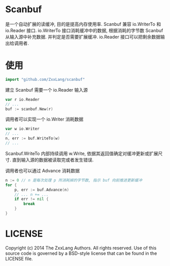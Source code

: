 Scanbuf
=======

是一个自动扩展的读缓冲, 目的是提高内存使用率.
Scanbuf 兼容 io.WriterTo 和 io.Reader 接口.
io.WriterTo 接口消耗缓冲中的数据, 根据消耗的字节数 Scanbuf 从输入源中补充数据. 并判定是否需要扩展缓冲.
io.Reader 接口可以把剩余数据输出给调用者.

使用
====

```go
import "github.com/ZxxLang/scanbuf"
```

建立 Scanbuf 需要一个 io.Reader 输入源
```go
var r io.Reader
// ...
buf := scanbuf.New(r)
```

调用者可以实现一个 io.Writer 消耗数据
```go
var w io.Writer
// ...
n, err := buf.WriteTo(w)
// ...
```

Scanbuf.WriteTo 内部持续调用 w.Write, 依据其返回值确定对缓冲更新或扩展尺寸.
直到输入源的数据被读取完或者发生错误.

调用者也可以通过 Advance 消耗数据
```go
n := 0 // n 是每次处理 p 所消耗掉的字节数, 指示 buf 向前推进更新缓冲
for {
    p, err := buf.Advance(n)
    // ... n += ...
    if err != nil {
        break
    }
}
```


LICENSE
=======
Copyright (c) 2014 The ZxxLang Authors. All rights reserved.
Use of this source code is governed by a BSD-style
license that can be found in the LICENSE file.

